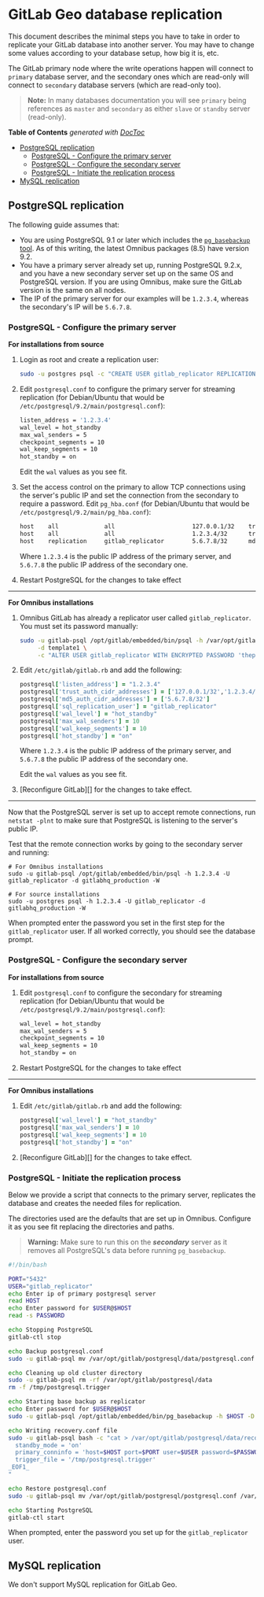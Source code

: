 # GitLab Geo database replication

This document describes the minimal steps you have to take in order to
replicate your GitLab database into another server. You may have to change
some values according to your database setup, how big it is, etc.

The GitLab primary node where the write operations happen will connect to
`primary` database server, and the secondary ones which are read-only will
connect to `secondary` database servers (which are read-only too).

>**Note:**
In many databases documentation you will see `primary` being references as `master`
and `secondary` as either `slave` or `standby` server (read-only).

<!-- START doctoc generated TOC please keep comment here to allow auto update -->
<!-- DON'T EDIT THIS SECTION, INSTEAD RE-RUN doctoc TO UPDATE -->
**Table of Contents**  *generated with [DocToc](https://github.com/thlorenz/doctoc)*

- [PostgreSQL replication](#postgresql-replication)
    - [PostgreSQL - Configure the primary server](#postgresql-configure-the-primary-server)
    - [PostgreSQL - Configure the secondary server](#postgresql-configure-the-secondary-server)
    - [PostgreSQL - Initiate the replication process](#postgresql-initiate-the-replication-process)
- [MySQL replication](#mysql-replication)

<!-- END doctoc generated TOC please keep comment here to allow auto update -->

## PostgreSQL replication

The following guide assumes that:

- You are using PostgreSQL 9.1 or later which includes the
  [`pg_basebackup` tool][pgback]. As of this writing, the latest Omnibus
  packages (8.5) have version 9.2.
- You have a primary server already set up, running PostgreSQL 9.2.x, and you
  have a new secondary server set up on the same OS and PostgreSQL version. If
  you are using Omnibus, make sure the GitLab version is the same on all nodes.
- The IP of the primary server for our examples will be `1.2.3.4`, whereas the
  secondary's IP will be `5.6.7.8`.

[pgback]: http://www.postgresql.org/docs/9.2/static/app-pgbasebackup.html

### PostgreSQL - Configure the primary server

**For installations from source**

1. Login as root and create a replication user:

    ```bash
    sudo -u postgres psql -c "CREATE USER gitlab_replicator REPLICATION ENCRYPTED PASSWORD 'thepassword';"
    ```

1. Edit `postgresql.conf` to configure the primary server for streaming replication
   (for Debian/Ubuntu that would be `/etc/postgresql/9.2/main/postgresql.conf`):

    ```bash
    listen_address = '1.2.3.4'
    wal_level = hot_standby
    max_wal_senders = 5
    checkpoint_segments = 10
    wal_keep_segments = 10
    hot_standby = on
    ```

    Edit the `wal` values as you see fit.

1. Set the access control on the primary to allow TCP connections using the
   server's public IP and set the connection from the secondary to require a
   password.  Edit `pg_hba.conf` (for Debian/Ubuntu that would be
   `/etc/postgresql/9.2/main/pg_hba.conf`):

    ```bash
    host    all             all                      127.0.0.1/32    trust
    host    all             all                      1.2.3.4/32      trust
    host    replication     gitlab_replicator        5.6.7.8/32      md5
    ```

    Where `1.2.3.4` is the public IP address of the primary server, and `5.6.7.8`
    the public IP address of the secondary one.

1. Restart PostgreSQL for the changes to take effect

---

**For Omnibus installations**

1. Omnibus GitLab has already a replicator user called `gitlab_replicator`.
   You must set its password manually:

    ```bash
    sudo -u gitlab-psql /opt/gitlab/embedded/bin/psql -h /var/opt/gitlab/postgresql \
         -d template1 \
         -c "ALTER USER gitlab_replicator WITH ENCRYPTED PASSWORD 'thepassword'"
    ```

1. Edit `/etc/gitlab/gitlab.rb` and add the following:

    ```ruby
    postgresql['listen_address'] = "1.2.3.4"
    postgresql['trust_auth_cidr_addresses'] = ['127.0.0.1/32','1.2.3.4/32']
    postgresql['md5_auth_cidr_addresses'] = ['5.6.7.8/32']
    postgresql['sql_replication_user'] = "gitlab_replicator"
    postgresql['wal_level'] = "hot_standby"
    postgresql['max_wal_senders'] = 10
    postgresql['wal_keep_segments'] = 10
    postgresql['hot_standby'] = "on"
    ```

    Where `1.2.3.4` is the public IP address of the primary server, and `5.6.7.8`
    the public IP address of the secondary one.

    Edit the `wal` values as you see fit.

1. [Reconfigure GitLab][] for the changes to take effect.

---

Now that the PostgreSQL server is set up to accept remote connections, run
`netstat -plnt` to make sure that PostgreSQL is listening to the server's
public IP.

Test that the remote connection works by going to the secondary server and
running:

```
# For Omnibus installations
sudo -u gitlab-psql /opt/gitlab/embedded/bin/psql -h 1.2.3.4 -U gitlab_replicator -d gitlabhq_production -W

# For source installations
sudo -u postgres psql -h 1.2.3.4 -U gitlab_replicator -d gitlabhq_production -W
```

When prompted enter the password you set in the first step for the
`gitlab_replicator` user. If all worked correctly, you should see the database
prompt.

### PostgreSQL - Configure the secondary server

**For installations from source**

1. Edit `postgresql.conf` to configure the secondary for streaming replication
   (for Debian/Ubuntu that would be `/etc/postgresql/9.2/main/postgresql.conf`):

    ```bash
    wal_level = hot_standby
    max_wal_senders = 5
    checkpoint_segments = 10
    wal_keep_segments = 10
    hot_standby = on
    ```

1. Restart PostgreSQL for the changes to take effect

---

**For Omnibus installations**

1. Edit `/etc/gitlab/gitlab.rb` and add the following:

    ```ruby
    postgresql['wal_level'] = "hot_standby"
    postgresql['max_wal_senders'] = 10
    postgresql['wal_keep_segments'] = 10
    postgresql['hot_standby'] = "on"
    ```

1. [Reconfigure GitLab][] for the changes to take effect.

### PostgreSQL - Initiate the replication process

Below we provide a script that connects to the primary server, replicates the
database and creates the needed files for replication.

The directories used are the defaults that are set up in Omnibus. Configure it
as you see fit replacing the directories and paths.

>**Warning:**
Make sure to run this on the _**secondary**_ server as it removes all PostgreSQL's
data before running `pg_basebackup`.

```bash
#!/bin/bash

PORT="5432"
USER="gitlab_replicator"
echo Enter ip of primary postgresql server
read HOST
echo Enter password for $USER@$HOST
read -s PASSWORD

echo Stopping PostgreSQL
gitlab-ctl stop

echo Backup postgresql.conf
sudo -u gitlab-psql mv /var/opt/gitlab/postgresql/data/postgresql.conf /var/opt/gitlab/postgresql/

echo Cleaning up old cluster directory
sudo -u gitlab-psql rm -rf /var/opt/gitlab/postgresql/data
rm -f /tmp/postgresql.trigger

echo Starting base backup as replicator
echo Enter password for $USER@$HOST
sudo -u gitlab-psql /opt/gitlab/embedded/bin/pg_basebackup -h $HOST -D /var/opt/gitlab/postgresql/data -U gitlab_replicator -v -x -P

echo Writing recovery.conf file
sudo -u gitlab-psql bash -c "cat > /var/opt/gitlab/postgresql/data/recovery.conf <<- _EOF1_
  standby_mode = 'on'
  primary_conninfo = 'host=$HOST port=$PORT user=$USER password=$PASSWORD'
  trigger_file = '/tmp/postgresql.trigger'
_EOF1_
"

echo Restore postgresql.conf
sudo -u gitlab-psql mv /var/opt/gitlab/postgresql/postgresql.conf /var/opt/gitlab/postgresql/data/

echo Starting PostgreSQL
gitlab-ctl start
```

When prompted, enter the password you set up for the `gitlab_replicator` user.

## MySQL replication

We don't support MySQL replication for GitLab Geo.
